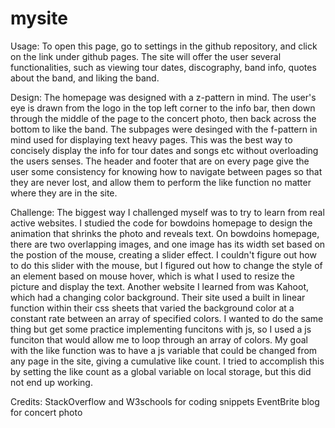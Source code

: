 # mysite
Usage:
To open this page, go to settings in the github repository, and click on the link under github pages. The site will offer the user several 
functionalities, such as viewing tour dates, discography, band info, quotes about the band, and liking the band. 

Design:
The homepage was designed with a z-pattern in mind. The user's eye is drawn from the logo in the top left corner to the info bar, then down 
through the middle of the page to the concert photo, then back across the bottom to like the band. The subpages were desinged with the
f-pattern in mind used for displaying text heavy pages. This was the best way to concisely display the info for tour dates and songs etc 
without overloading the users senses. The header and footer that are on every page give the user some consistency for knowing how
to navigate between pages so that they are never lost, and allow them to perform the like function no matter where they are in the site.

Challenge:
The biggest way I challenged myself was to try to learn from real active websites. I studied the code for bowdoins homepage to design the 
animation that shrinks the photo and reveals text. On bowdoins homepage, there are two overlapping images, and one image has its width set 
based on the postion of the mouse, creating a slider effect. I couldn't figure out how to do this slider with the mouse, but I figured out 
how to change the style of an element based on mouse hover, which is what I used to resize the picture and display the text. Another 
website I learned from was Kahoot, which had a changing color background. Their site used a built in linear function within their
css sheets that varied the background color at a constant rate between an array of specified colors. I wanted to do the same thing but get some practice
implementing funcitons with js, so I used a js funciton that would allow me to loop through an array of colors. My goal with the like
function was to have a js variable that could be changed from any page in the site, giving a cumulative like count. I tried to 
accomplish this by setting the like count as a global variable on local storage, but this did not end up working. 

Credits:
StackOverflow and W3schools for coding snippets
EventBrite blog for concert photo
